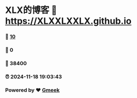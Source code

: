 # XLX的博客 :link: https://XLXXLXXLX.github.io 
### :page_facing_up: [10](https://XLXXLXXLX.github.io/tag.html) 
### :speech_balloon: 0 
### :hibiscus: 38400 
### :alarm_clock: 2024-11-18 19:03:43 
### Powered by :heart: [Gmeek](https://github.com/Meekdai/Gmeek)
